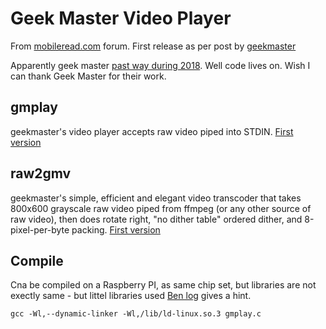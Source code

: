 # Geek Master Video Player

From [mobileread.com](mobileread.com) forum. First release as per post by [geekmaster](https://www.mobileread.com/forums/showthread.php?t=177455)

Apparently geek master [past way during 2018](https://www.mobileread.com/forums/showpost.php?p=3789452&postcount=372). Well code lives on. Wish I can thank Geek Master for their work. 

## gmplay

geekmaster's video player accepts raw video piped into STDIN.
[First version](https://www.mobileread.com/forums/showpost.php?p=2069342&postcount=1)

## raw2gmv

geekmaster's simple, efficient and elegant video transcoder that takes 800x600 grayscale raw video piped from ffmpeg (or any other source of raw video), then does rotate right, "no dither table" ordered dither, and 8-pixel-per-byte packing.
[First version](https://www.mobileread.com/forums/showpost.php?p=2074379&postcount=60)

## Compile

Cna be compiled on a Raspberry PI, as same chip set, but libraries are not exectly same - but littel libraries used
[Ben log](https://a.bramble.ninja/cross-compiling-c-for-armv7-kindle-5-touch) gives a hint.


`gcc -Wl,--dynamic-linker -Wl,/lib/ld-linux.so.3 gmplay.c`


